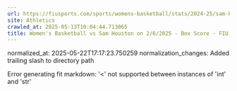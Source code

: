 ```yaml
---
url: https://fiusports.com/sports/womens-basketball/stats/2024-25/sam-houston/boxscore/12639/
site: Athletics
crawled_at: 2025-05-13T10:04:44.713065
title: Women's Basketball vs Sam Houston on 2/6/2025 - Box Score - FIU Athletics
---
```

normalized_at: 2025-05-22T17:17:23.750259
normalization_changes: Added trailing slash to directory path

Error generating fit markdown: '<' not supported between instances of 'int' and 'str'